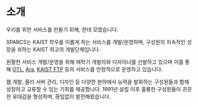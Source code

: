 # 소개

우리를 위한 서비스를 만들기 위해, 한데 모였습니다.

SPARCS는 KAIST 학우를 이롭게 하는 서비스를 개발/운영하며, 구성원의 지속적인 성장을 꾀하는 KAIST 최고의 개발단체입니다.

원활한 서비스 개발/운영을 위해 매학기 개발자와 디자이너를 선발하고 있으며 이를 통해 [OTL](./projects/otl.md), [Ara](./projects/ara.md), [KAIST FTP](./projects/geoul.md) 등의 서비스를 안정적으로 운영하고 있습니다.

웹 개발, 물리 서버 관리, 디자인 등 다양한 분야에서 능력을 발휘하는 구성원들과 함께 성장하고 교류할 수 있는 기회를 제공합니다. 1991년 설립 이후 훌륭한 구성원들이 끈끈한 유대감을 형성하며, 끊임없이 발전해왔습니다.